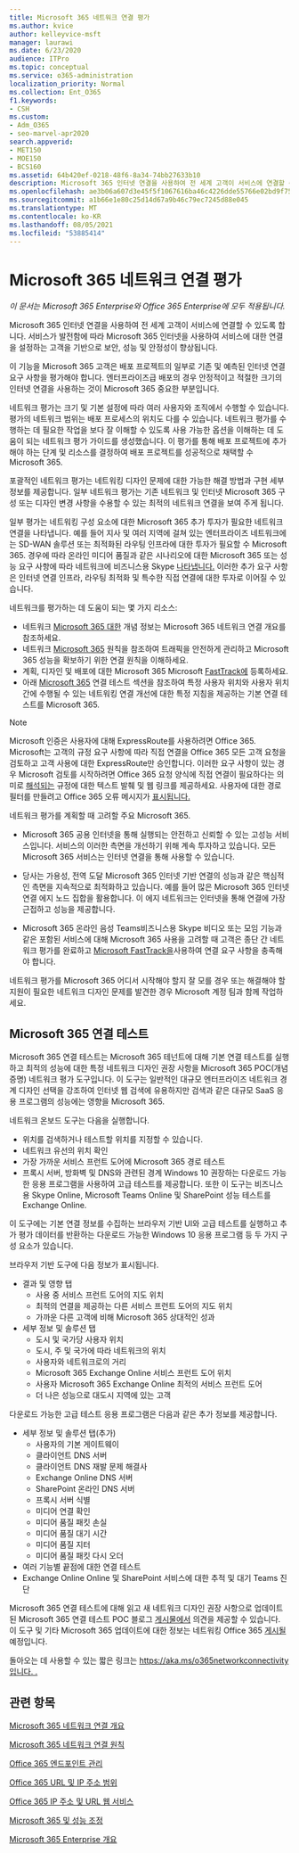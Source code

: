 ```yaml
---
title: Microsoft 365 네트워크 연결 평가
ms.author: kvice
author: kelleyvice-msft
manager: laurawi
ms.date: 6/23/2020
audience: ITPro
ms.topic: conceptual
ms.service: o365-administration
localization_priority: Normal
ms.collection: Ent_O365
f1.keywords:
- CSH
ms.custom:
- Adm_O365
- seo-marvel-apr2020
search.appverid:
- MET150
- MOE150
- BCS160
ms.assetid: 64b420ef-0218-48f6-8a34-74bb27633b10
description: Microsoft 365 인터넷 연결을 사용하여 전 세계 고객이 서비스에 연결할 수 있도록 합니다. 서비스가 발전함에 따라 Microsoft 365 인터넷을 사용하여 서비스에 대한 연결을 설정하는 고객을 기반으로 보안, 성능 및 안정성이 향상됩니다.
ms.openlocfilehash: ae3b06a607d3e45f5f1067616ba46c4226dde55766e02bd9f75b70313095474e
ms.sourcegitcommit: a1b66e1e80c25d14d67a9b46c79ec7245d88e045
ms.translationtype: MT
ms.contentlocale: ko-KR
ms.lasthandoff: 08/05/2021
ms.locfileid: "53885414"
---
```

# <a name="assessing-microsoft-365-network-connectivity"></a>Microsoft 365 네트워크 연결 평가

*이 문서는 Microsoft 365 Enterprise와 Office 365 Enterprise에 모두 적용됩니다.*

Microsoft 365 인터넷 연결을 사용하여 전 세계 고객이 서비스에 연결할 수 있도록 합니다. 서비스가 발전함에 따라 Microsoft 365 인터넷을 사용하여 서비스에 대한 연결을 설정하는 고객을 기반으로 보안, 성능 및 안정성이 향상됩니다.
  
이 기능을 Microsoft 365 고객은 배포 프로젝트의 일부로 기존 및 예측된 인터넷 연결 요구 사항을 평가해야 합니다. 엔터프라이즈급 배포의 경우 안정적이고 적절한 크기의 인터넷 연결을 사용하는 것이 Microsoft 365 중요한 부분입니다.
  
네트워크 평가는 크기 및 기본 설정에 따라 여러 사용자와 조직에서 수행할 수 있습니다. 평가의 네트워크 범위는 배포 프로세스의 위치도 다를 수 있습니다. 네트워크 평가를 수행하는 데 필요한 작업을 보다 잘 이해할 수 있도록 사용 가능한 옵션을 이해하는 데 도움이 되는 네트워크 평가 가이드를 생성했습니다. 이 평가를 통해 배포 프로젝트에 추가해야 하는 단계 및 리소스를 결정하여 배포 프로젝트를 성공적으로 채택할 수 Microsoft 365.
  
포괄적인 네트워크 평가는 네트워킹 디자인 문제에 대한 가능한 해결 방법과 구현 세부 정보를 제공합니다. 일부 네트워크 평가는 기존 네트워크 및 인터넷 Microsoft 365 구성 또는 디자인 변경 사항을 수용할 수 있는 최적의 네트워크 연결을 보여 주게 됩니다.

일부 평가는 네트워킹 구성 요소에 대한 Microsoft 365 추가 투자가 필요한 네트워크 연결을 나타냅니다. 예를 들어 지사 및 여러 지역에 걸쳐 있는 엔터프라이즈 네트워크에는 SD-WAN 솔루션 또는 최적화된 라우팅 인프라에 대한 투자가 필요할 수 Microsoft 365. 경우에 따라 온라인 미디어 품질과 같은 시나리오에 대한 Microsoft 365 또는 성능 요구 사항에 따라 네트워크에 비즈니스용 Skype [나타냅니다.](https://support.office.com/article/Media-Quality-and-Network-Connectivity-Performance-in-Skype-for-Business-Online-5fe3e01b-34cf-44e0-b897-b0b2a83f0917) 이러한 추가 요구 사항은 인터넷 연결 인프라, 라우팅 최적화 및 특수한 직접 연결에 대한 투자로 이어질 수 있습니다.

네트워크를 평가하는 데 도움이 되는 몇 가지 리소스:

- 네트워크 [Microsoft 365 대한](microsoft-365-networking-overview.md) 개념 정보는 Microsoft 365 네트워크 연결 개요를 참조하세요.
- 네트워크 [Microsoft 365](./microsoft-365-network-connectivity-principles.md) 원칙을 참조하여 트래픽을 안전하게 관리하고 Microsoft 365 성능을 확보하기 위한 연결 원칙을 이해하세요.
- 계획, 디자인 및 배포에 대한 Microsoft 365 Microsoft [FastTrack에](https://www.microsoft.com/fasttrack) 등록하세요. 
- 아래 [Microsoft 365](assessing-network-connectivity.md#the-microsoft-365-connectivity-test) 연결 테스트 섹션을 참조하여 특정 사용자 위치와 사용자 위치 간에 수행될 수 있는 네트워킹 연결 개선에 대한 특정 지침을 제공하는 기본 연결 테스트를 Microsoft 365.

> [!NOTE]
> Microsoft 인증은 사용자에 대해 ExpressRoute를 사용하려면 Office 365. Microsoft는 고객의 규정 요구 사항에 따라 직접 연결을 Office 365 모든 고객 요청을 검토하고 고객 사용에 대한 ExpressRoute만 승인합니다. 이러한 요구 사항이 있는 경우 Microsoft 검토를 시작하려면 Office 365 요청 양식에 직접 연결이 필요하다는 의미로 [해석되는](https://aka.ms/O365ERReview) 규정에 대한 텍스트 발췌 및 웹 링크를 제공하세요. 사용자에 대한 경로 필터를 만들려고 Office 365 오류 메시지가 [표시됩니다.](https://support.microsoft.com/kb/3181709)
  
네트워크 평가를 계획할 때 고려할 주요 Microsoft 365.
  
- Microsoft 365 공용 인터넷을 통해 실행되는 안전하고 신뢰할 수 있는 고성능 서비스입니다. 서비스의 이러한 측면을 개선하기 위해 계속 투자하고 있습니다. 모든 Microsoft 365 서비스는 인터넷 연결을 통해 사용할 수 있습니다.

- 당사는 가용성, 전역 도달 Microsoft 365 인터넷 기반 연결의 성능과 같은 핵심적인 측면을 지속적으로 최적화하고 있습니다. 예를 들어 많은 Microsoft 365 인터넷 연결 에지 노드 집합을 활용합니다. 이 에지 네트워크는 인터넷을 통해 연결에 가장 근접하고 성능을 제공합니다.

- Microsoft 365 온라인 음성 Teams비즈니스용 Skype 비디오 또는 모임 기능과 같은 포함된 서비스에 대해 Microsoft 365 사용을 고려할 때 고객은 종단 간 네트워크 평가를 완료하고 [Microsoft FastTrack을](https://www.microsoft.com/fasttrack)사용하여 연결 요구 사항을 충족해야 합니다.

네트워크 평가를 Microsoft 365 어디서 시작해야 할지 잘 모를 경우 또는 해결해야 할 지원이 필요한 네트워크 디자인 문제를 발견한 경우 Microsoft 계정 팀과 함께 작업하세요.

## <a name="the-microsoft-365-connectivity-test"></a>Microsoft 365 연결 테스트

Microsoft 365 [](https://aka.ms/netonboard) 연결 테스트는 Microsoft 365 테넌트에 대해 기본 연결 테스트를 실행하고 최적의 성능에 대한 특정 네트워크 디자인 권장 사항을 Microsoft 365 POC(개념 증명) 네트워크 평가 도구입니다. 이 도구는 일반적인 대규모 엔터프라이즈 네트워크 경계 디자인 선택을 강조하여 인터넷 웹 검색에 유용하지만 검색과 같은 대규모 SaaS 응용 프로그램의 성능에는 영향을 Microsoft 365.

네트워크 온보드 도구는 다음을 실행합니다.

- 위치를 검색하거나 테스트할 위치를 지정할 수 있습니다.
- 네트워크 유선의 위치 확인
- 가장 가까운 서비스 프런트 도어에 Microsoft 365 경로 테스트
- 프록시 서버, 방화벽 및 DNS와 관련된 경계 Windows 10 권장하는 다운로드 가능한 응용 프로그램을 사용하여 고급 테스트를 제공합니다. 또한 이 도구는 비즈니스용 Skype Online, Microsoft Teams Online 및 SharePoint 성능 테스트를 Exchange Online.

이 도구에는 기본 연결 정보를 수집하는 브라우저 기반 UI와 고급 테스트를 실행하고 추가 평가 데이터를 반환하는 다운로드 가능한 Windows 10 응용 프로그램 등 두 가지 구성 요소가 있습니다.

브라우저 기반 도구에 다음 정보가 표시됩니다.

- 결과 및 영향 탭
  - 사용 중 서비스 프런트 도어의 지도 위치
  - 최적의 연결을 제공하는 다른 서비스 프런트 도어의 지도 위치
  - 가까운 다른 고객에 비해 Microsoft 365 상대적인 성과
- 세부 정보 및 솔루션 탭
  - 도시 및 국가당 사용자 위치
  - 도시, 주 및 국가에 따라 네트워크의 위치
  - 사용자와 네트워크로의 거리
  - Microsoft 365 Exchange Online 서비스 프런트 도어 위치
  - 사용자 Microsoft 365 Exchange Online 최적의 서비스 프런트 도어
  - 더 나은 성능으로 대도시 지역에 있는 고객

다운로드 가능한 고급 테스트 응용 프로그램은 다음과 같은 추가 정보를 제공합니다.

- 세부 정보 및 솔루션 탭(추가)
  - 사용자의 기본 게이트웨이
  - 클라이언트 DNS 서버
  - 클라이언트 DNS 재발 문제 해결사
  - Exchange Online DNS 서버
  - SharePoint 온라인 DNS 서버
  - 프록시 서버 식별
  - 미디어 연결 확인
  - 미디어 품질 패킷 손실
  - 미디어 품질 대기 시간
  - 미디어 품질 지터
  - 미디어 품질 패킷 다시 오더
- 여러 기능별 끝점에 대한 연결 테스트
- Exchange Online Online 및 SharePoint 서비스에 대한 추적 및 대기 Teams 진단

Microsoft 365 연결 테스트에 대해 읽고 새 네트워크 디자인 권장 사항으로 업데이트된 Microsoft 365 연결 테스트 POC 블로그 [게시물에서](https://techcommunity.microsoft.com/t5/Office-365-Networking/Updated-Office-365-Network-Onboarding-Tool-POC-with-new-network/m-p/711130#M130) 의견을 제공할 수 있습니다. 이 도구 및 기타 Microsoft 365 업데이트에 대한 정보는 네트워킹 Office 365 [게시될](https://techcommunity.microsoft.com/t5/Office-365-Networking/bd-p/Office365Networking) 예정입니다.
  
돌아오는 데 사용할 수 있는 짧은 링크는 [ https://aka.ms/o365networkconnectivity 입니다. .](./microsoft-365-network-connectivity-principles.md)
  
## <a name="related-topics"></a>관련 항목

[Microsoft 365 네트워크 연결 개요](microsoft-365-networking-overview.md)

[Microsoft 365 네트워크 연결 원칙](./microsoft-365-network-connectivity-principles.md)

[Office 365 엔드포인트 관리](managing-office-365-endpoints.md)

[Office 365 URL 및 IP 주소 범위](urls-and-ip-address-ranges.md)

[Office 365 IP 주소 및 URL 웹 서비스](microsoft-365-ip-web-service.md)

[Microsoft 365 및 성능 조정](network-planning-and-performance.md)

[Microsoft 365 Enterprise 개요](microsoft-365-overview.md)